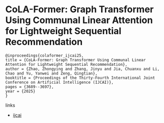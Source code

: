 # CoLA-Former: Graph Transformer Using Communal Linear Attention for Lightweight Sequential Recommendation

```
@inproceedings{colaformer_ijcai25,
title = {CoLA-Former: Graph Transformer Using Communal Linear Attention for Lightweight Sequential Recommendation},
author = {Zhao, Zhongying and Zhang, Jinyu and Jia, Chuanxu and Li, Chao and Yu, Yanwei and Zeng, Qingtian},
booktitle = {Proceedings of the Thirty-Fourth International Joint Conference on Artificial Intelligence (IJCAI)},
pages = {3689--3697},
year = {2025}
}
```

links
- [ijcai](https://www.ijcai.org/proceedings/2025/410)
